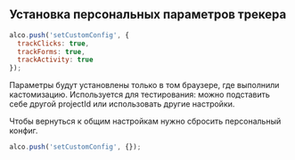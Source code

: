 
## Установка персональных параметров трекера

```javascript
alco.push('setCustomConfig', {
  trackClicks: true, 
  trackForms: true, 
  trackActivity: true 
});
```
Параметры будут установлены только в том браузере, где выполнили кастомизацию. Используется для тестирования: можно подставить себе другой projectId или использовать другие настройки.

Чтобы вернуться к общим настройкам нужно сбросить персональный конфиг.

```javascript
alco.push('setCustomConfig', {});
```
